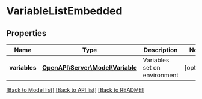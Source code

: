 # VariableListEmbedded

## Properties
Name | Type | Description | Notes
------------ | ------------- | ------------- | -------------
**variables** | [**OpenAPI\Server\Model\Variable**](Variable.md) | Variables set on environment | [optional] 

[[Back to Model list]](../README.md#documentation-for-models) [[Back to API list]](../README.md#documentation-for-api-endpoints) [[Back to README]](../README.md)


